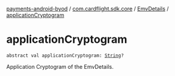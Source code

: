 [payments-android-byod](../../index.md) / [com.cardflight.sdk.core](../index.md) / [EmvDetails](index.md) / [applicationCryptogram](./application-cryptogram.md)

# applicationCryptogram

`abstract val applicationCryptogram: `[`String`](https://kotlinlang.org/api/latest/jvm/stdlib/kotlin/-string/index.html)`?`

Application Cryptogram of the EmvDetails.

